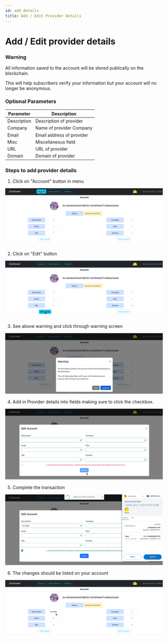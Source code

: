 ```yaml
---
id: add_details
title: Add / Edit Provider Details
---
```


# Add / Edit provider details

### Warning

All information saved to the account will be stored publically on the blockchain.

This will help subscribers verify your information but your account will no longer be anonymous.

### Optional Parameters

| Parameter | Description |
|---|---|
| Description | Description of provider |
| Company | Name of provider Company |
| Email | Email address of provider | 
| Misc | Miscellaneous field |
| URL | URL of provider |
| Domain | Domain of provider |


### Steps to add provider details

1. Click on "Account" button in menu

![Edit Account 1](../../../assets/edit_account_1.png)

2. Click on "Edit" button

![Edit Account 2](../../../assets/edit_account_2.png)

3. See above warning and click through warning screen

![Edit Account 3](../../../assets/edit_account_3.png)

4. Add in Provider details into fields making sure to click the checkbox.

![Edit Account 4](../../../assets/edit_account_4.png)

5. Complete the transaction

![Edit Account 5](../../../assets/edit_account_5.png)

6. The changes should be listed on your account

![Edit Account 6](../../../assets/edit_account_6.png)